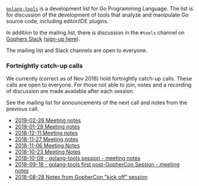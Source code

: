 [`golang-tools`](https://groups.google.com/forum/#!forum/golang-tools) is a development list for Go Programming Language. The list is for discussion of the development of tools that analyze and manipulate Go source code, including editor/IDE plugins.

In addition to the mailing list, there is discussion in the `#tools` channel on [Gophers Slack](https://gophers.slack.com) ([sign-up here](https://invite.slack.golangbridge.org)).

The mailing list and Slack channels are open to everyone. 

### Fortnightly catch-up calls

We currently (correct as of Nov 2018) hold fortnightly catch-up calls. These calls are open to everyone. For those not able to join, notes and a recording of discussion are made available after each session.

See the mailing list for announcements of the next call and notes from the previous call.

* [2019-02-26 Meeting notes](https://docs.google.com/document/d/1e5JvIKrBS8WKGbMSjDK7H9pMfWQAZ7V-QvQodRhqBl0/edit?usp=sharing)
* [2019-01-29 Meeting notes](https://docs.google.com/document/d/1pBKM4GqeBRfas7-RCHPuP-eVz4AfjKInAkKnPS-UkTA/edit?usp=sharing)
* [2018-12-11 Meeting notes](https://docs.google.com/document/d/1HbjhgorPAUHb6035Uk3vA-EUOyn4TYMND_HT-zc7ecw/edit)
* [2018-11-27 Meeting notes](https://docs.google.com/document/d/1zP2nKVHolqBoTVOsyKWo5b0o7vimJvhqQ9Ucp8rnrKA/edit)
* [2018-11-06 Meeting Notes](https://docs.google.com/document/d/1rXFrs046jTkVs0fTnQ-ItakV2zKCSxqwV4bfJ6DJWB4/edit)
* [2018-10-23 Meeting Notes](https://docs.google.com/document/d/1-bsbA0pDwbnEgPSjQsOo3gnvhToHB38jmgMHqiaO2vA/edit)
* [2018-10-09 - golang-tools session - meeting notes
](https://docs.google.com/document/d/1oEknhf60Cdg9p_i17ESIm3zjTuVK7Adr-lTw78D0Qrc/edit#heading=h.gb40p8nfpls3)
* [2018-09-18 - golang-tools first post-GopherCon Session - meeting notes
](https://docs.google.com/document/d/1G7bEKWeFRjd9rPCkBJooC76CCb0Jiem5F_Q48C1zecQ/edit)
* [2018-08-28 Notes from GopherCon "kick off" session](https://docs.google.com/document/d/1lB49VLzDrRd3wbXP1uLf-bHQyJRmH_Dc36JeEBlK-1Q/edit)


